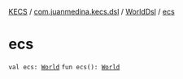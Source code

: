 [KECS](../../index.md) / [com.juanmedina.kecs.dsl](../index.md) / [WorldDsl](index.md) / [ecs](./ecs.md)

# ecs

`val ecs: `[`World`](../../com.juanmedina.kecs.world/-world/index.md)
`fun ecs(): `[`World`](../../com.juanmedina.kecs.world/-world/index.md)